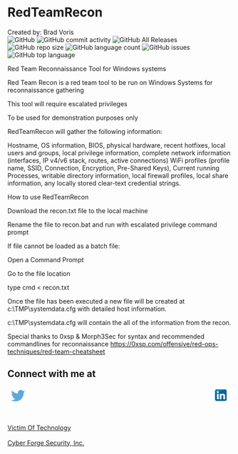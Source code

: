 # RedTeamRecon
Created by: Brad Voris<BR />
<img alt="GitHub" src="https://img.shields.io/github/license/bvoris/RedTeamRecon">
<img alt="GitHub commit activity" src="https://img.shields.io/github/commit-activity/m/bvoris/RedTeamRecon">
<img alt="GitHub All Releases" src="https://img.shields.io/github/downloads/bvoris/RedTeamRecon/total">
<img alt="GitHub repo size" src="https://img.shields.io/github/repo-size/bvoris/RedTeamRecon">
<img alt="GitHub language count" src="https://img.shields.io/github/languages/count/bvoris/RedTeamRecon">
<img alt="GitHub issues" src="https://img.shields.io/github/issues/bvoris/RedTeamRecon">
<img alt="GitHub top language" src="https://img.shields.io/github/languages/top/bvoris/RedTeamRecon">

Red Team Reconnaissance Tool for Windows systems

Red Team Recon is a red team tool to be run on Windows Systems for reconnaissance gathering

This tool will require escalated privileges

To be used for demonstration purposes only

RedTeamRecon will gather the following information:

Hostname, OS information, BIOS, physical hardware, recent hotfixes, local users and groups, local privilege information, complete network information (interfaces, IP v4/v6 stack, routes, active connections) WiFi profiles (profile name, SSID, Connection, Encryption, Pre-Shared Keys), Current running Processes, writable directory information, local firewall profiles, local share information, any locally stored clear-text credential strings.

How to use RedTeamRecon

Download the recon.txt file to the local machine

Rename the file to recon.bat and run with escalated privilege command prompt

If file cannot be loaded as a batch file:

Open a Command Prompt

Go to the file location

type cmd < recon.txt 

Once the file has been executed a new file will be created at c:\TMP\systemdata.cfg with detailed host information.

c:\TMP\systemdata.cfg will contain the all of the information from the recon.

Special thanks to 0xsp & Morph3Sec for syntax and recommended commandlines for reconnaissance
https://0xsp.com/offensive/red-ops-techniques/red-team-cheatsheet

## Connect with me at

<a href="https://twitter.com/HMInfoSecViking?ref_src=twsrc%5Etfw"><IMG SRC="https://github.com/bvoris/bvoris/blob/master/twitter.jpg" WIDTH=10% HEIGHT=10% ALIGN=LEFT></a>

<a href="https://www.linkedin.com/in/brad-voris" target="_blank"><IMG SRC="https://github.com/bvoris/bvoris/blob/master/linkedin.png" WIDTH=10% HEIGHT=4% ALIGN=RIGHT></a>

<BR /><BR />
<BR /><BR />

<A HREF="https://www.victimoftechnology.com">Victim Of Technology<A />
<BR /><BR />
<A HREF="https://www.cyberforgesecurity.com">Cyber Forge Security, Inc.<A />
<BR /><BR />
